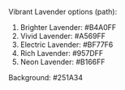 
Vibrant Lavender options (path):
1. Brighter Lavender: #B4A0FF
2. Vivid Lavender: #A569FF
3. Electric Lavender: #BF77F6
4. Rich Lavender: #957DFF
5. Neon Lavender: #B166FF

Background: #251A34
